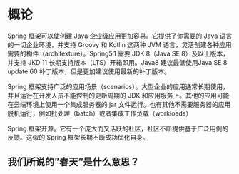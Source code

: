 # 概论

Spring 框架可以使创建 Java 企业级应用更加容易。它提供了你需要的 Java 语言的一切企业环境，并支持 Groovy 和 Kotlin 这两种 JVM 语言，灵活创建各种应用需要的构件（architexture）。Spring5.1 需要 JDK 8（Java SE 8）及以上版本，并支持 JKD 11 长期支持版本（LTS）开箱即用。Java8 建议最低使用Java SE 8 update 60 补丁版本，但是更加建议使用最新的补丁版本。

Spring 框架支持广泛的应用场景（scenarios）。大型企业的应用通常长期使用，并且运行在开发人员不能控制的更新周期的 JDK 和应用服务上。其他的应用可能在云端环境上使用一个集成服务器的 jar 文件运行。也有其他不需要服务器的应用脱机运行，例如批处理（batch）或者集成工作负载（workloads）

Spring 框架开源。它有一个庞大而又活跃的社区，社区不断提供基于广泛用例的反馈。这似的 Spring 框架长期不断成功优化自身。

## 我们所说的”春天“是什么意思？

